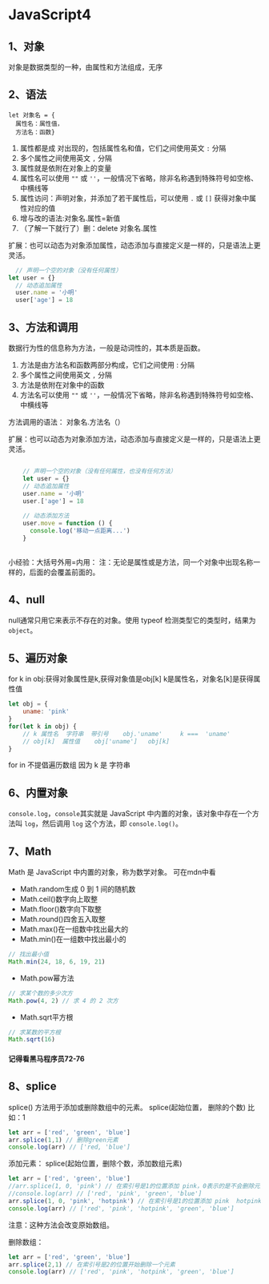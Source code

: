 # JavaScript4
## 1、对象
对象是数据类型的一种，由属性和方法组成，无序
## 2、语法
```
let 对象名 = {
  属性名：属性值，
  方法名：函数}
```
1. 属性都是成 对出现的，包括属性名和值，它们之间使用英文 `:` 分隔
2. 多个属性之间使用英文 `,` 分隔
3. 属性就是依附在对象上的变量
4. 属性名可以使用 `""` 或 `''`，一般情况下省略，除非名称遇到特殊符号如空格、中横线等
5. 属性访问：声明对象，并添加了若干属性后，可以使用 `.` 或 `[]` 获得对象中属性对应的值
6. 增与改的语法:对象名.属性=新值
7. （了解一下就行了）删：delete 对象名.属性

扩展：也可以动态为对象添加属性，动态添加与直接定义是一样的，只是语法上更灵活。
```javascript
  // 声明一个空的对象（没有任何属性）
let user = {}
  // 动态追加属性
  user.name = '小明'
  user['age'] = 18  
```

## 3、方法和调用
数据行为性的信息称为方法，一般是动词性的，其本质是函数。
1. 方法是由方法名和函数两部分构成，它们之间使用 : 分隔
2. 多个属性之间使用英文 `,` 分隔
3. 方法是依附在对象中的函数
4. 方法名可以使用 `""` 或 `''`，一般情况下省略，除非名称遇到特殊符号如空格、中横线等

方法调用的语法：
对象名.方法名（）

扩展：也可以动态为对象添加方法，动态添加与直接定义是一样的，只是语法上更灵活。

```javascript

    // 声明一个空的对象（没有任何属性，也没有任何方法）
	let user = {}
    // 动态追加属性
    user.name = '小明'
    user.['age'] = 18
    
    // 动态添加方法
    user.move = function () {
      console.log('移动一点距离...')
    }
    
```
小经验：大括号外用=内用：
注：无论是属性或是方法，同一个对象中出现名称一样的，后面的会覆盖前面的。

## 4、null

null通常只用它来表示不存在的对象。使用 typeof 检测类型它的类型时，结果为 `object`。

## 5、遍历对象
for k in obj:获得对象属性是k,获得对象值是obj[k]
k是属性名，对象名[k]是获得属性值
~~~javascript
let obj = {
    uname: 'pink'
}
for(let k in obj) {
    // k 属性名  字符串  带引号    obj.'uname'     k ===  'uname'
    // obj[k]  属性值    obj['uname']   obj[k]
}
~~~
for in 不提倡遍历数组 因为 k 是 字符串  

## 6、内置对象

`console.log`，`console`其实就是 JavaScript 中内置的对象，该对象中存在一个方法叫 `log`，然后调用 `log` 这个方法，即 `console.log()`。

## 7、Math
Math 是 JavaScript 中内置的对象，称为数学对象。
可在mdn中看
- Math.random生成 0 到 1 间的随机数
- Math.ceil()数字向上取整
- Math.floor()数字向下取整
- Math.round()四舍五入取整
- Math.max()在一组数中找出最大的
- Math.min()在一组数中找出最小的

```javascript
// 找出最小值
Math.min(24, 18, 6, 19, 21)
```

- Math.pow幂方法
```javascript
// 求某个数的多少次方
Math.pow(4, 2) // 求 4 的 2 次方
```

- Math.sqrt平方根

```javascript
// 求某数的平方根
Math.sqrt(16)
```
#### 记得看黑马程序员72-76
## 8、splice
splice() 方法用于添加或删除数组中的元素。
splice(起始位置， 删除的个数)
比如：1
~~~javascript
let arr = ['red', 'green', 'blue']
arr.splice(1,1) // 删除green元素
console.log(arr) // ['red, 'blue']
~~~

添加元素：
splice(起始位置，删除个数，添加数组元素)
~~~javascript
let arr = ['red', 'green', 'blue']
//arr.splice(1, 0, 'pink') // 在索引号是1的位置添加 pink，0表示的是不会删除元素
//console.log(arr) // ['red', 'pink', 'green', 'blue']
arr.splice(1, 0, 'pink', 'hotpink') // 在索引号是1的位置添加 pink  hotpink
console.log(arr) // ['red', 'pink', 'hotpink', 'green', 'blue']
~~~

注意：这种方法会改变原始数组。

删除数组：
~~~javascript
let arr = ['red', 'green', 'blue']
arr.splice(2,1) // 在索引号是2的位置开始删除一个元素
console.log(arr) // ['red', 'pink', 'hotpink', 'green', 'blue']
~~~

